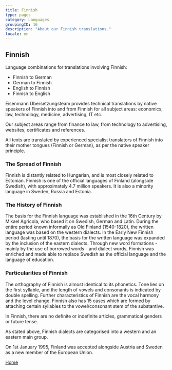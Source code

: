```yaml
---
title: Finnish
type: pages
category: Languages
groupingID: 16
description: "About our Finnish translations."
locale: en
---
```


## Finnish

Language combinations for translations involving Finnish:
- Finnish to German
- German to Finnish
- English to Finnish
- Finnish to English

Eisenmann Übersetzungsteam provides technical translations by native speakers of Finnish into and from Finnish for all subject areas: economics, law, technology, medicine, advertising, IT etc.

Our subject areas range from finance to law, from technology to advertising, websites, certificates and references.

All texts are translated by experienced specialist translators of Finnish into their mother tongues (Finnish or German), as per the native speaker principle.

### The Spread of Finnish
Finnish is distantly related to Hungarian, and is most closely related to Estonian. Finnish is one of the official languages of Finland (alongside Swedish), with approximately 4.7 million speakers. It is also a minority language in Sweden, Russia and Estonia.

### The History of Finnish
The basis for the Finnish language was established in the 16th Century by Mikael Agricola, who based it on Swedish, German and Latin. During the entire period known informally as Old Finland (1540-1820), the written language was based on the western dialects. In the Early New Finnish period (lasting until 1870), the basis for the written language was expanded by the inclusion of the eastern dialects. Through new word formations - mainly by the use of borrowed words - and dialect words, Finnish was enriched and made able to replace Swedish as the official language and the language of education.

### Particularities of Finnish
The orthography of Finnish is almost identical to its phonetics. Tone lies on the first syllable, and the length of vowels and consonants is indicated by double spelling. Further characteristics of Finnish are the vocal harmony and the level change. Finnish also has 15 cases which are formed by attaching certain syllables to the vowel/consonant stem of the substantive.

In Finnish, there are no definite or indefinite articles, grammatical genders or future tense.

As stated above, Finnish dialects are categorised into a western and an eastern main group.

On 1st January 1995, Finland was accepted alongside Austria and Sweden as a new member of the European Union.

[Home](/about/landing)